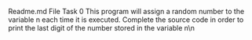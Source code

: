 Readme.md File
Task 0 This program will assign a random number to the variable n each time it is executed. Complete the source code in order to print the last digit of the number stored in the variable n\n
